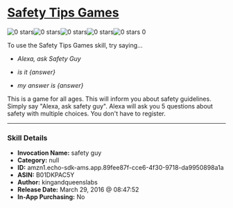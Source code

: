 # [Safety Tips Games](http://alexa.amazon.com/#skills/amzn1.echo-sdk-ams.app.89fee87f-cce6-4f30-9718-da9950898a1a)
![0 stars](../../images/ic_star_border_black_18dp_1x.png)![0 stars](../../images/ic_star_border_black_18dp_1x.png)![0 stars](../../images/ic_star_border_black_18dp_1x.png)![0 stars](../../images/ic_star_border_black_18dp_1x.png)![0 stars](../../images/ic_star_border_black_18dp_1x.png) 0

To use the Safety Tips Games skill, try saying...

* *Alexa, ask Safety Guy*

* *is it {answer}*

* *my answer is {answer}*

This is a game for all ages. This will inform you about safety guidelines. Simply say "Alexa, ask safety guy". Alexa will ask you 5 questions about safety with multiple choices. You don't have to register.

***

### Skill Details

* **Invocation Name:** safety guy
* **Category:** null
* **ID:** amzn1.echo-sdk-ams.app.89fee87f-cce6-4f30-9718-da9950898a1a
* **ASIN:** B01DKPAC5Y
* **Author:** kingandqueenslabs
* **Release Date:** March 29, 2016 @ 08:47:52
* **In-App Purchasing:** No
